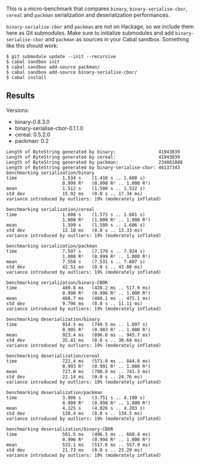 This is a micro-benchmark that compares `binary`, `binary-serialise-cbor`,
`cereal` and `packman` serialization and deserialization performances.

`binary-serialise-cbor` and `packman` are not on Hackage, so we include them
here as Git submodules. Make sure to initialize submodules and add
`binary-serialise-cbor` and `packman` as sources in your Cabal sandbox.
Something like this should work:

```
$ git submodule update --init --recursive
$ cabal sandbox init
$ cabal sandbox add-source packman/
$ cabal sandbox add-source binary-serialise-cbor/
$ cabal install
```

## Results

Versions:

- binary-0.8.3.0
- binary-serialise-cbor-0.1.1.0
- cereal: 0.5.2.0
- packman: 0.2

```
Length of ByteString generated by binary:                41943039
Length of ByteString generated by cereal:                41943039
Length of ByteString generated by packman:               234881088
Length of ByteString generated by binary-serialise-cbor: 46137343
benchmarking serialization/binary
time                 1.534 s    (1.410 s .. 1.600 s)
                     0.999 R²   (0.998 R² .. 1.000 R²)
mean                 1.512 s    (1.500 s .. 1.522 s)
std dev              15.92 ms   (0.0 s .. 17.34 ms)
variance introduced by outliers: 19% (moderately inflated)

benchmarking serialization/cereal
time                 1.608 s    (1.573 s .. 1.681 s)
                     1.000 R²   (1.000 R² .. 1.000 R²)
mean                 1.599 s    (1.589 s .. 1.606 s)
std dev              12.10 ms   (0.0 s .. 13.33 ms)
variance introduced by outliers: 19% (moderately inflated)

benchmarking serialization/packman
time                 7.597 s    (7.379 s .. 7.934 s)
                     1.000 R²   (0.999 R² .. 1.000 R²)
mean                 7.558 s    (7.531 s .. 7.607 s)
std dev              42.51 ms   (0.0 s .. 43.88 ms)
variance introduced by outliers: 19% (moderately inflated)

benchmarking serialization/binary-CBOR
time                 489.8 ms   (428.2 ms .. 517.9 ms)
                     0.998 R²   (0.996 R² .. 1.000 R²)
mean                 468.7 ms   (460.1 ms .. 475.1 ms)
std dev              9.796 ms   (0.0 s .. 11.11 ms)
variance introduced by outliers: 19% (moderately inflated)

benchmarking deserialization/binary
time                 914.5 ms   (749.5 ms .. 1.097 s)
                     0.995 R²   (0.983 R² .. 1.000 R²)
mean                 923.4 ms   (896.6 ms .. 945.7 ms)
std dev              35.41 ms   (0.0 s .. 38.64 ms)
variance introduced by outliers: 19% (moderately inflated)

benchmarking deserialization/cereal
time                 722.4 ms   (571.0 ms .. 844.8 ms)
                     0.993 R²   (0.991 R² .. 1.000 R²)
mean                 727.0 ms   (708.8 ms .. 741.3 ms)
std dev              22.14 ms   (0.0 s .. 24.76 ms)
variance introduced by outliers: 19% (moderately inflated)

benchmarking deserialization/packman
time                 3.908 s    (3.751 s .. 4.190 s)
                     0.999 R²   (0.998 R² .. 1.000 R²)
mean                 4.125 s    (4.026 s .. 4.203 s)
std dev              120.4 ms   (0.0 s .. 134.5 ms)
variance introduced by outliers: 19% (moderately inflated)

benchmarking deserialization/binary-CBOR
time                 561.5 ms   (496.5 ms .. 660.4 ms)
                     0.996 R²   (0.994 R² .. 1.000 R²)
mean                 533.1 ms   (517.6 ms .. 557.9 ms)
std dev              21.73 ms   (0.0 s .. 23.29 ms)
variance introduced by outliers: 19% (moderately inflated)
```
